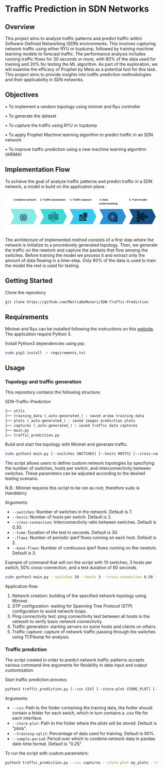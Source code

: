 
# Traffic Prediction in SDN Networks

## Overview

This project aims to analyze traffic patterns and predict traffic within Software-Defined Networking (SDN) environments. This involves capturing network traffic using either RYU or tcpdump, followed by training machine learning models to forecast traffic. The performance analysis includes running traffic flows for 30 seconds or more, with 80% of the data used for training and 20% for testing the ML algorithm. As part of the exploration, we will examine the efficacy of Prophet by Meta as a potential tool for this task. This project aims to provide insights into traffic prediction methodologies and their applicability in SDN networks.

## Objectives
•	To implement a  random topology using mininet and Ryu controller   

•	To generate the dataset

•	To capture the traffic using RYU or tcpdump

•	To apply Prophet Machine learning algorithm to predict traffic in an SDN network

•	To improve traffic prediction using a new machine learning algorithm (ARIMA)

## Implementation Flow
To achieve the goal of analyze traffic patterns and predict traffic in a SDN network, a model is build on the application plane.

![Implementation Flow](_readme_images/implementation_flow.png)

The architecture of implemented method consists of a first step where the network is initialize to a procedurely generated topology. Then, we generate the traffic on the newtork and capture the packets that flow amomg the switches. Before training the model we process it and extract only the amount of data flowing in a time-step. Only 80% of the data is used to train the model the rest is used for testing.

## Getting Started
Clone the repository
```bash
git clone https://github.com/MattiaDeMunari/SDN-Traffic-Prediction
```

## Requirements
Mininet and Ryu can be installed following the instructions on this [website](https://www.granelli-lab.org/researches/relevant-projects/comnetsemu-labs). The application require Python 3.

Install Python3 dependencies using pip:
```bash
sudo pip3 install -r requirements.txt
```
## Usage
### Topology and traffic generation
This repository contains the following structure: 

SDN-Traffic-Prediction
```
├── utils
├── training_data (_auto-generated_) : saved arima training data
├── plots (_auto-generated_) : saved images prediction plots
├── captures (_auto-generated_) : saved traffic data captures
├── main.py
├── traffic_prediction.py
```

Build and start the topology with Mininet and generate traffic.
```bash
sudo python3 main.py [--switches SWITCHES] [--hosts HOSTS] [--cross-connection CROSS_CONNECTION] [--time TIME]
```

The script allows users to define custom network topologies by specifying the number of switches, hosts per switch, and interconnectivity between switches. These parameters can be adjusted according to the desired testing scenario.

N.B.: Mininet requires this script to be ran as root, therefore sudo is mandatory

Arguments:
- `--switches`: Number of switches in the network. Default is 7.
- `--hosts`: Number of hosts per switch. Default is 2.
- `--cross-connection`: Interconnectivity ratio between switches. Default is 0.30.
- `--time`: Duration of the test in seconds. Default is 30.
- `--flows`: Number of periodic iperf flows running on each host. Default is 2.
- `--base-flows`: Number of continuous iperf flows running on the newtork. Default is 3.


Example of command that will run the script with 10 switches, 3 hosts per switch, 50% cross-connection, and a test duration of 60 seconds.
```bash
sudo python3 main.py --switches 10 --hosts 3 --cross-connection 0.50 --time 60 --base-flows 5 --flows 3

```
Application flow:
1. Network creation: building of the specified network topology using Mininet.
2. STP configuration: waiting for Spanning Tree Protocol (STP) configuration to avoid network loops.
3. Ping connectivity test: ping connectivity test between all hosts in the network to verify basic network connectivity.
4. Traffic generation: starting servers on some hosts and clients on others. 
5. Traffic capture: capture of network traffic passing through the switches using TCPdump for analysis.

### Traffic prediction
The script created in order to predict network traffic patterns accepts various command-line arguments for flexibility in data input and output customization.

Start traffic prediction process:  
```bash
python3 traffic_prediction.py [--csv CSV] [--store-plot STORE_PLOT] [--training-split TRAINING_SPLIT] [--sample-period SAMPLE_PERIOD]
```

Arguments:
- `--csv`: Path to the folder containing the training data, the fodler should contain a folder for each swich, which in turn contains a *.csv* file for each interface.
- `--store-plot`: Path to the folder where the plots will be stored. Default is "plots".
- `--training-split`: Percentage of data used for training. Default is 80%.
- `--sample-period`: Period over which to combine network data in pandas date-time format. Default is "0.2S"

To run the script with custom parameters:
```bash
python3 traffic_prediction.py --csv captures --store-plot my_plots --training-split 0.75 --sample-period "0.1S"
```
